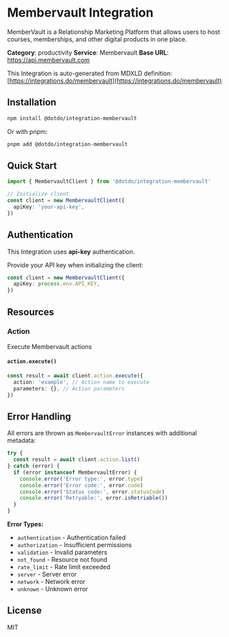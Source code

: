 # Membervault Integration

MemberVault is a Relationship Marketing Platform that allows users to host courses, memberships, and other digital products in one place.

**Category**: productivity
**Service**: Membervault
**Base URL**: https://api.membervault.com

This Integration is auto-generated from MDXLD definition: [https://integrations.do/membervault](https://integrations.do/membervault)

## Installation

```bash
npm install @dotdo/integration-membervault
```

Or with pnpm:

```bash
pnpm add @dotdo/integration-membervault
```

## Quick Start

```typescript
import { MembervaultClient } from '@dotdo/integration-membervault'

// Initialize client
const client = new MembervaultClient({
  apiKey: 'your-api-key',
})
```

## Authentication

This Integration uses **api-key** authentication.

Provide your API key when initializing the client:

```typescript
const client = new MembervaultClient({
  apiKey: process.env.API_KEY,
})
```

## Resources

### Action

Execute Membervault actions

#### `action.execute()`

```typescript
const result = await client.action.execute({
  action: 'example', // Action name to execute
  parameters: {}, // Action parameters
})
```

## Error Handling

All errors are thrown as `MembervaultError` instances with additional metadata:

```typescript
try {
  const result = await client.action.list()
} catch (error) {
  if (error instanceof MembervaultError) {
    console.error('Error type:', error.type)
    console.error('Error code:', error.code)
    console.error('Status code:', error.statusCode)
    console.error('Retryable:', error.isRetriable())
  }
}
```

**Error Types:**

- `authentication` - Authentication failed
- `authorization` - Insufficient permissions
- `validation` - Invalid parameters
- `not_found` - Resource not found
- `rate_limit` - Rate limit exceeded
- `server` - Server error
- `network` - Network error
- `unknown` - Unknown error

## License

MIT
